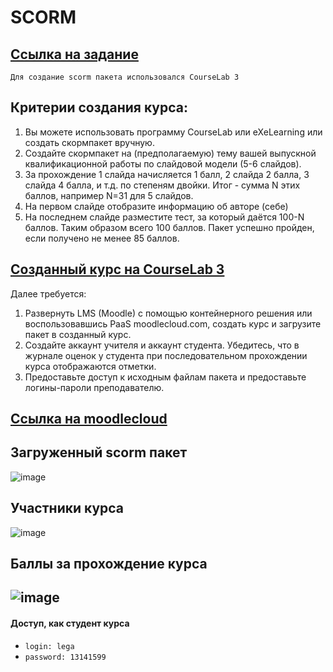 # SCORM
## [Ссылка на задание](https://kodaktor.ru/g/scorm)
`Для создание scorm пакета использовался CourseLab 3`
## Критерии создания курса:
1. Вы можете использовать  программу CourseLab или eXeLearning или создать скормпакет вручную.
2. Создайте скормпакет на (предполагаемую) тему вашей выпускной квалификационной работы по слайдовой модели (5-6 слайдов). 
3. За прохождение 1 слайда начисляется 1 балл, 2 слайда 2 балла, 3 слайда 4 балла, и т.д. по степеням двойки. Итог - сумма N этих баллов, например N=31 для 5 слайдов. 
4. На первом слайде отобразите информацию об авторе (себе)
5. На последнем слайде разместите тест, за который даётся 100-N баллов. Таким образом всего 100 баллов. Пакет успешно пройден, если получено не менее 85 баллов.
## [Созданный курс на CourseLab 3](https://github.com/Legabog/Kodaktor_Tasks/tree/courselab3)

Далее требуется:
1. Развернуть LMS (Moodle) с помощью контейнерного решения или воспользовавшись PaaS moodlecloud.com, создать курс и загрузите пакет в созданный курс.
2. Создайте аккаунт учителя и аккаунт студента. Убедитесь, что в журнале оценок у студента при последовательном прохождении курса отображаются отметки. 
3. Предоставьте доступ к исходным файлам пакета и предоставьте логины-пароли преподавателю.

## [Ссылка на moodlecloud](https://legabog.moodlecloud.com/course/view.php?id=3#section-0)
## Загруженный scorm пакет
![image](https://user-images.githubusercontent.com/44378669/72342757-4ebefb00-36de-11ea-938a-9ac26c2f9d9d.png)
## Участники курса
![image](https://user-images.githubusercontent.com/44378669/72342858-8fb70f80-36de-11ea-9e83-fa01311cd2a9.png)
## Баллы за прохождение курса
![image](https://user-images.githubusercontent.com/44378669/72342917-b117fb80-36de-11ea-802f-215265d9589e.png)
---------------------------------------
#### Доступ, как студент курса
* `login: lega`
* `password: 13141599`

